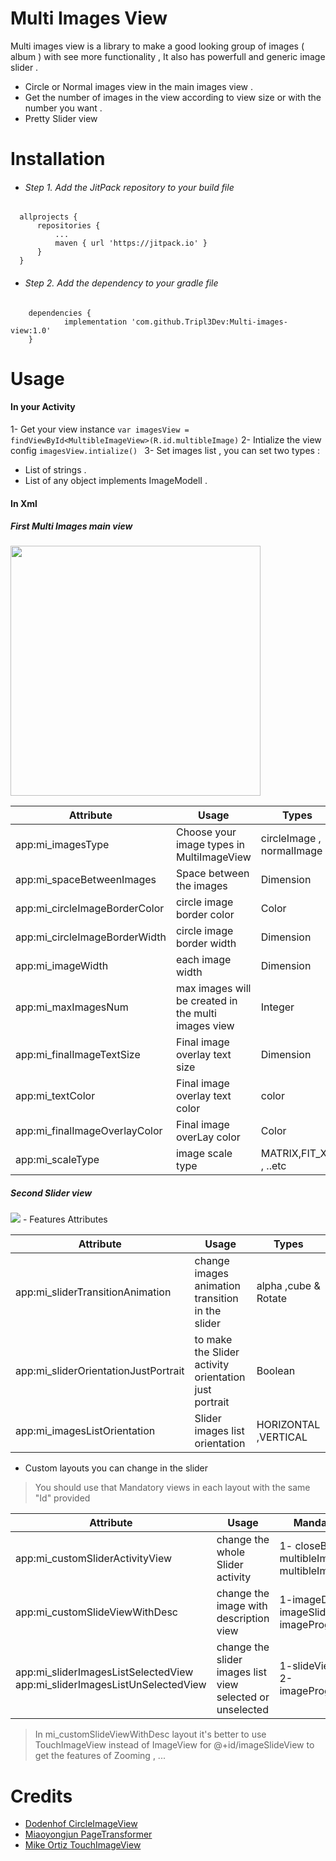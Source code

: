 # Multi Images View

Multi images view is a library to make a good looking group of images ( album ) with see more functionality  , It also has powerfull and generic image slider .

  - Circle or Normal images view in the main images view .
  - Get the number of images in the view according to view size or with the number
    you want .
  - Pretty Slider view 

# Installation

  - ###### Step 1. Add the JitPack repository to your build file
  ```
    allprojects {
		repositories {
		    ...
			maven { url 'https://jitpack.io' }
		}
	}
  ```
  - ###### Step 2. Add the dependency to your gradle file 
```
	dependencies {
	        implementation 'com.github.Tripl3Dev:Multi-images-view:1.0'
	}
```

# Usage
#### In your Activity 
 1-  Get your view instance 
        ```var imagesView =  findViewById<MultibleImageView>(R.id.multibleImage)```
 2- Intialize the view config 
 ```imagesView.intialize() ```
 3- Set images list , you can set two types :
 - List of strings . 
 - List of any object implements ImageModelI .

#### In Xml 
##### First Multi Images main view 
<img src="https://raw.githubusercontent.com/Tripl3Dev/Multi-images-view/master/screenshot1.png" width="400">

| Attribute | Usage | Types |
| ------ | ------ | ------ |
|app:mi_imagesType |  Choose your image types in MultiImageView | circleImage , normalImage |
|app:mi_spaceBetweenImages|Space between the images |Dimension|
|app:mi_circleImageBorderColor|circle image border color |Color|
|app:mi_circleImageBorderWidth|circle image border width|Dimension|
|app:mi_imageWidth|each image width|Dimension|
|app:mi_maxImagesNum|max images will be created in the multi images view |Integer|
|app:mi_finalImageTextSize|Final image overlay text size|Dimension|
|app:mi_textColor|Final image overlay text color |color|
|app:mi_finalImageOverlayColor|Final image overLay color|Color|
|app:mi_scaleType|image scale type|MATRIX,FIT_XY , ..etc|

##### Second Slider view

<img src="https://raw.githubusercontent.com/Tripl3Dev/Multi-images-view/master/SliderView.jpg" width=“400” height=“450”>
- Features Attributes
 
| Attribute | Usage | Types |
| ------ | ------ | ------ |
|app:mi_sliderTransitionAnimation|change images animation transition in the slider |alpha ,cube & Rotate|
|app:mi_sliderOrientationJustPortrait|to make the Slider activity orientation just portrait|Boolean|
|app:mi_imagesListOrientation|Slider images list orientation|HORIZONTAL  ,VERTICAL|

- Custom  layouts you can change in the slider
>You should use that Mandatory views in each layout with the same "Id" provided

| Attribute | Usage | Mandatory views @+id/ : Type  |
| ------ | ------ | ------ |
|app:mi_customSliderActivityView|change the whole Slider activity| 1-  closeButton:ImageView  2-multibleImageSlider:ViewPager 3-multibleImageList:RecyclerView|
|app:mi_customSlideViewWithDesc|change the image with description view|1-imageDescView:TextView 2-imageSlideView:ImageView 3-imageProgress(optional):ProgressBar|
|app:mi_sliderImagesListSelectedView app:mi_sliderImagesListUnSelectedView|change the slider images list view selected or unselected |1-slideViewItemImage:ImageView 2-imageProgress(optional):progressBar|
> In mi_customSlideViewWithDesc layout it's better to use TouchImageView instead of
>ImageView for @+id/imageSlideView to get the features of Zooming , ... 

# Credits
* [Dodenhof CircleImageView](https://github.com/hdodenhof/CircleImageView)
* [Miaoyongjun PageTransformer](https://github.com/miaoyongjun/PageTransformer)
* [ Mike Ortiz TouchImageView](https://github.com/MikeOrtiz/TouchImageView)

